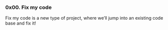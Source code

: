 ### 0x00. Fix my code

Fix my code is a new type of project, where we’ll jump into an existing code base and fix it!

